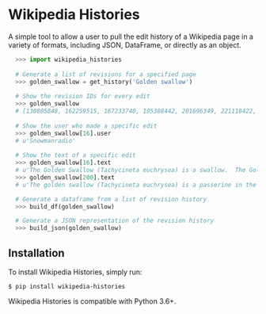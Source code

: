 # Wikipedia Histories

A simple tool to allow a user to pull the edit history of a Wikipedia page in a variety of formats, including JSON, DataFrame, or directly as an object.

```python
  >>> import wikipedia_histories
  
  # Generate a list of revisions for a specified page
  >>> golden_swallow = get_history('Golden swallow')
  
  # Show the revision IDs for every edit
  >>> golden_swallow
  # [130805848, 162259515, 167233740, 195388442, 201696349, 221118422, 261207376, 269921878, 301716350, 304532738, 313393438, 331102653, 331445658, 479287772, 491418997, 496330470, 512226517, 515748101, 529222476, 544800300, 595340940, 609293063, 609296694, 613594135, 663245484, 709269059, 709269330, 709269730, ...
  
  # Show the user who made a specific edit
  >>> golden_swallow[16].user
  # u'Snowmanradio'
  
  # Show the text of a specific edit
  >>> golden_swallow[16].text
  # u'The Golden Swallow (Tachycineta euchrysea) is a swallow.  The Golden Swallow formerly bred on the island of Jamaica,'...
  >>> golden_swallow[200].text
  # u'The golden swallow (Tachycineta euchrysea) is a passerine in the swallow family, Hirundinidae. Two subspecies are recognised,'...

  # Generate a dataframe from a list of revision history
  >>> build_df(golden_swallow)

  # Generate a JSON representation of the revision history
  >>> build_json(golden_swallow)
```


## Installation

To install Wikipedia Histories, simply run:

``$ pip install wikipedia-histories``

Wikipedia Histories is compatible with Python 3.6+.